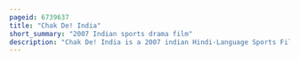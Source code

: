 ```yaml
---
pageid: 6739637
title: "Chak De! India"
short_summary: "2007 Indian sports drama film"
description: "Chak De! India is a 2007 indian Hindi-Language Sports Film directed by Shimit Amin, written by Jaideep Sahni, and produced by Aditya Chopra, under the Banner of Yash Raj Films. It stars Shah Rukh Khan as Kabir Khan, the fictional former captain of the India men's national field hockey team and coach of the India women's national field hockey team, alongside a cast of 16 actresses, both professional and non-professional hockey players. The Sports Scenes were choreographed by Rob Miller, and the Soundtrack was composed by Salim–Sulaiman."
---
```

